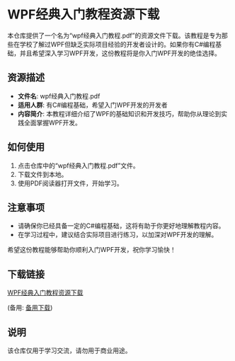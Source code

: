 # WPF经典入门教程资源下载

本仓库提供了一个名为“wpf经典入门教程.pdf”的资源文件下载。该教程是专为那些在学校了解过WPF但缺乏实际项目经验的开发者设计的。如果你有C#编程基础，并且希望深入学习WPF开发，这份教程将是你入门WPF开发的绝佳选择。

## 资源描述

- **文件名**: wpf经典入门教程.pdf
- **适用人群**: 有C#编程基础，希望入门WPF开发的开发者
- **内容简介**: 本教程详细介绍了WPF的基础知识和开发技巧，帮助你从理论到实践全面掌握WPF开发。

## 如何使用

1. 点击仓库中的“wpf经典入门教程.pdf”文件。
2. 下载文件到本地。
3. 使用PDF阅读器打开文件，开始学习。

## 注意事项

- 请确保你已经具备一定的C#编程基础，这将有助于你更好地理解教程内容。
- 在学习过程中，建议结合实际项目进行练习，以加深对WPF开发的理解。

希望这份教程能够帮助你顺利入门WPF开发，祝你学习愉快！

## 下载链接
[WPF经典入门教程资源下载](https://pan.quark.cn/s/35cc1243117c) 

(备用: [备用下载](https://pan.baidu.com/s/1RaYpOXro5X_iJCbqTFmGEA?pwd=1234))

## 说明

该仓库仅用于学习交流，请勿用于商业用途。
